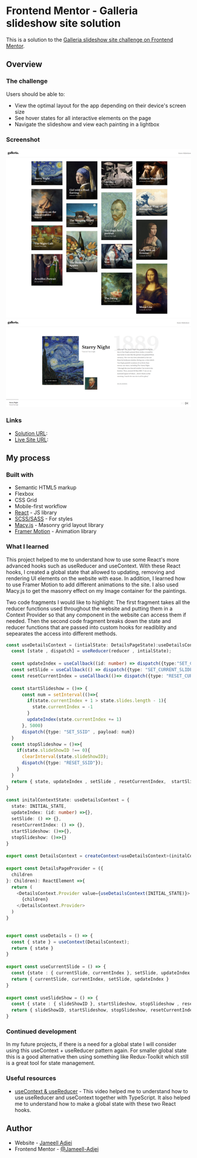 # Frontend Mentor - Galleria slideshow site solution

This is a solution to the [Galleria slideshow site challenge on Frontend Mentor](https://www.frontendmentor.io/challenges/galleria-slideshow-site-tEA4pwsa6).

## Overview

### The challenge

Users should be able to:

- View the optimal layout for the app depending on their device's screen size
- See hover states for all interactive elements on the page
- Navigate the slideshow and view each painting in a lightbox

### Screenshot

![A screenshot of the main page with all the paintings laid out in a grid with their names and their artists' names.](./screenshot.png)
![A screenshot of the details page for the first painting Starry Night by Vincent Van Gogh](./screenshot_1.png)


### Links

- [Solution URL](https://www.frontendmentor.io/solutions/galleria-site-created-with-react-typescript-scss-and-macyjs-wMxJ3cTcST):
- [Live Site URL](https://galleria-site-delta.vercel.app/):

## My process

### Built with

- Semantic HTML5 markup
- Flexbox
- CSS Grid
- Mobile-first workflow
- [React](https://reactjs.org/) - JS library
- [SCSS/SASS](https://sass-lang.com/) - For styles
- [Macy.js](http://macyjs.com/) - Masonry grid layout library
- [Framer Motion](https://www.framer.com/motion/) - Animation library


### What I learned


This project helped to me to understand how to use some React's more advanced hooks such as useReducer and useContext. With these React hooks, I created a global state that allowed to updating, removing and rendering UI elements on the website with ease. In addition, I learned how to use Framer Motion to add different animations to the site. I also used Macy.js to get the masonry effect on my Image container for the paintings. 

Two code fragments I would like to highlight: The first fragment takes all the reducer functions used throughout the website and putting them in a Context Provider so that any component in the website can access them if needed. Then the second code fragment breaks down the state and reducer functions that are passed into custom hooks for readiblity and sepearates the access into different methods.

```typescript
const useDetailsContext = (intialState: DetailsPageState):useDetailsContext => {
  const [state , dispatch] = useReducer(reducer , intialState);

  const updateIndex = useCallback((id: number) => dispatch({type:"SET_CURRENT_INDEX", payload: id}), []);
  const setSlide = useCallback(() => dispatch({type: "SET_CURRENT_SLIDE"}), []);
  const resetCurrentIndex = useCallback(()=> dispatch({type: "RESET_CURRENT_INDEX"}),[])

  const startSlideshow = ()=> {
      const num = setInterval(()=>{
        if(state.currentIndex + 1 > state.slides.length - 1){
          state.currentIndex = -1
        } 
        updateIndex(state.currentIndex += 1) 
      }, 5000)
      dispatch({type: "SET_SSID" , payload: num}) 
  }
  const stopSlideshow = ()=>{
    if(state.slideShowID !== 0){
      clearInterval(state.slideShowID);
      dispatch({type: "RESET_SSID"});
    }
  }
  return { state, updateIndex , setSlide , resetCurrentIndex,  startSlideshow, stopSlideshow };
}

const initalContextState: useDetailsContext = {
  state: INITIAL_STATE,
  updateIndex: (id: number) =>{},
  setSlide: () => {},
  resetCurrentIndex: () => {},
  startSlideshow: ()=>{},
  stopSlideshow: ()=>{}
}

export const DetailsContext = createContext<useDetailsContext>(initalContextState);

export const DetailsPageProvider = ({
  children
}: Children): ReactElement =>{
  return (
    <DetailsContext.Provider value={useDetailsContext(INITIAL_STATE)}>
      {children}
    </DetailsContext.Provider>
  )
}
```

```typescript

export const useDetails = () => {
  const { state } = useContext(DetailsContext);
  return { state }
}

export const useCurrentSlide = () => {
  const {state : { currentSlide, currentIndex }, setSlide, updateIndex } = useContext(DetailsContext);
  return { currentSlide, currentIndex, setSlide, updateIndex }
}

export const useSlideShow = () => {
  const { state : { slideShowID }, startSlideshow, stopSlideshow , resetCurrentIndex } = useContext(DetailsContext);
  return { slideShowID, startSlideshow, stopSlideshow, resetCurrentIndex }
}
```

### Continued development

In my future projects, if there is a need for a global state I will consider using this useContext + useReducer pattern again. For smaller global state this is a good alternative then using something like Redux-Toolkit which still is a great tool for state management. 

### Useful resources
- [useContext & useReducer](https://www.youtube.com/watch?v=05ZM4ymK9Nc) - This video helped me to understand how to use useReducer and useContext together with TypeScript. It also helped me to understand how to make a global state with these two React hooks.  


## Author
- Website - [Jameell Adjei](https://loquacious-torrone-f73fca.netlify.app/)
- Frontend Mentor - [@Jameell-Adjei](https://www.frontendmentor.io/profile/Jameell-Adjei)

